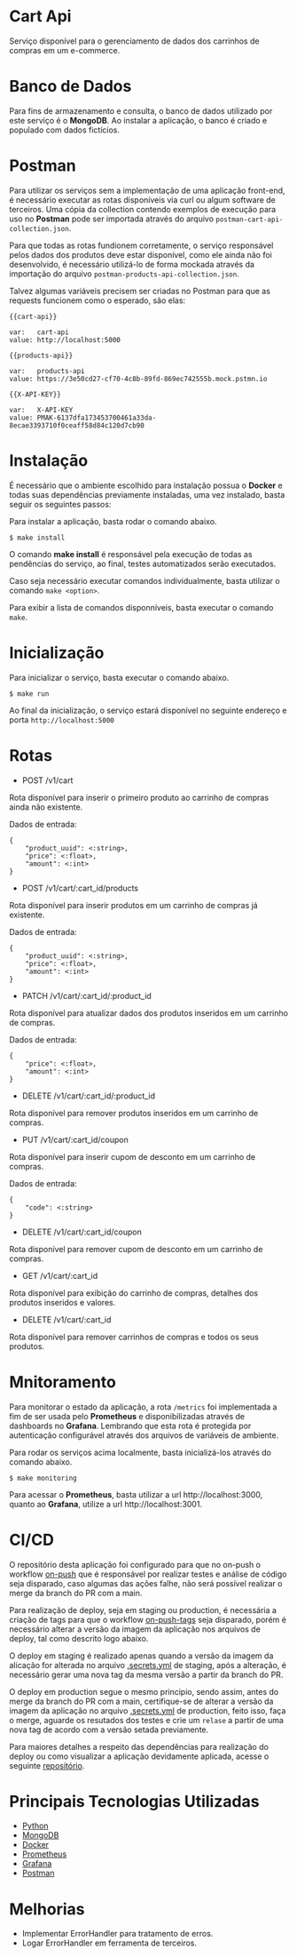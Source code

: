 # Cart Api

Serviço disponível para o gerenciamento de dados dos carrinhos de compras em um e-commerce.

# Banco de Dados

Para fins de armazenamento e consulta, o banco de dados utilizado por este serviço é o **MongoDB**. Ao instalar a aplicação, o banco é criado e populado com dados fictícios.

# Postman

Para utilizar os serviços sem a implementação de uma aplicação front-end, é necessário executar as rotas disponíveis via curl ou algum software de terceiros. Uma cópia da collection contendo exemplos de execução para uso no **Postman** pode ser importada através do arquivo `postman-cart-api-collection.json`.

Para que todas as rotas fundionem corretamente, o serviço responsável pelos dados dos produtos deve estar disponível, como ele ainda não foi desenvolvido, é necessário utilizá-lo de forma mockada através da importação do arquivo `postman-products-api-collection.json`.

Talvez algumas variáveis precisem ser criadas no Postman para que as requests funcionem como o esperado, são elas:

``` code
{{cart-api}}

var:   cart-api
value: http://localhost:5000
```

``` code
{{products-api}}

var:   products-api
value: https://3e50cd27-cf70-4c8b-89fd-869ec742555b.mock.pstmn.io
```

``` code
{{X-API-KEY}}

var:   X-API-KEY
value: PMAK-6137dfa173453700461a33da-8ecae3393710f0ceaff58d84c120d7cb90
```

# Instalação

É necessário que o ambiente escolhido para instalação possua o **Docker** e todas suas dependências previamente instaladas, uma vez instalado, basta seguir os seguintes passos:

Para instalar a aplicação, basta rodar o comando abaixo.

``` code
$ make install
```

O comando **make install** é responsável pela execução de todas as pendências do serviço, ao final, testes automatizados serão executados.

Caso seja necessário executar comandos individualmente, basta utilizar o comando `make <option>`.

Para exibir a lista de comandos disponníveis, basta executar o comando `make`.

# Inicialização

Para inicializar o serviço, basta executar o comando abaixo.

``` code
$ make run
```

Ao final da inicialização, o serviço estará disponível no seguinte endereço e porta `http://localhost:5000`

# Rotas

- POST /v1/cart

Rota disponível para inserir o primeiro produto ao carrinho de compras ainda não existente.

Dados de entrada:

``` code
{
    "product_uuid": <:string>,
    "price": <:float>,
    "amount": <:int>
}
```

- POST /v1/cart/:cart_id/products

Rota disponível para inserir produtos em um carrinho de compras já existente.

Dados de entrada:

``` code
{
    "product_uuid": <:string>,
    "price": <:float>,
    "amount": <:int>
}
```

- PATCH /v1/cart/:cart_id/:product_id

Rota disponível para atualizar dados dos produtos inseridos em um carrinho de compras.

Dados de entrada:

``` code
{
    "price": <:float>,
    "amount": <:int>
}
```

- DELETE /v1/cart/:cart_id/:product_id

Rota disponível para remover produtos inseridos em um carrinho de compras.

- PUT /v1/cart/:cart_id/coupon

Rota disponível para inserir cupom de desconto em um carrinho de compras.

Dados de entrada:

``` code
{
    "code": <:string>
}
```

- DELETE /v1/cart/:cart_id/coupon

Rota disponível para remover cupom de desconto em um carrinho de compras.

- GET /v1/cart/:cart_id

Rota disponível para exibição do carrinho de compras, detalhes dos produtos inseridos e valores.

- DELETE /v1/cart/:cart_id

Rota disponível para remover carrinhos de compras e todos os seus produtos.

# Mnitoramento

Para monitorar o estado da aplicação, a rota `/metrics` foi implementada a fim de ser usada pelo **Prometheus** e disponibilizadas através de dashboards no **Grafana**. Lembrando que esta rota é protegida por autenticação configurável através dos arquivos de variáveis de ambiente.

Para rodar os serviços acima localmente, basta inicializá-los através do comando abaixo.

``` code
$ make monitoring
```

Para acessar o **Prometheus**, basta utilizar a url http://localhost:3000, quanto ao **Grafana**, utilize a url http://localhost:3001.

# CI/CD

O repositório desta aplicação foi configurado para que no on-push o workflow [on-push](.github/workflows/on-push.yml) que é responsável por realizar testes e análise de código seja disparado, caso algumas das ações falhe, não será possível realizar o merge da branch do PR com a main.

Para realização de deploy, seja em staging ou production, é necessária a criação de tags para que o workflow [on-push-tags](.github/workflows/on-push-tags.yml) seja disparado, porém é necessário alterar a versão da imagem da aplicação nos arquivos de deploy, tal como descrito logo abaixo.

O deploy em staging é realizado apenas quando a versão da imagem da alicação for alterada no arquivo [.secrets.yml](.k8s/staging/secrets/.secrets.yml) de staging, após a alteração, é necessário gerar uma nova tag da mesma versão a partir da branch do PR.

O deploy em production segue o mesmo principio, sendo assim, antes do merge da branch do PR com a main, certifique-se de alterar a versão da imagem da aplicação no arquivo [.secrets.yml](.k8s/production/secrets/.secrets.yml) de production, feito isso, faça o merge, aguarde os resutados dos testes e crie um `relase` a partir de uma nova tag de acordo com a versão setada previamente.

Para maiores detalhes a respeito das dependências para realização do deploy ou como visualizar a aplicação devidamente aplicada, acesse o seguinte [repositório](https://github.com/Artbsides/ArgoCD.Deployment).

# Principais Tecnologias Utilizadas

- [Python](https://www.python.org)
- [MongoDB](https://www.mongodb.com)
- [Docker](https://www.docker.com)
- [Prometheus](https://prometheus.io)
- [Grafana](https://grafana.com)
- [Postman](https://www.postman.com)

# Melhorias

- Implementar ErrorHandler para tratamento de erros.
- Logar ErrorHandler em ferramenta de terceiros.

